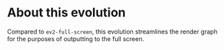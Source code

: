 # About this evolution

Compared to `ev2-full-screen`, this evolution streamlines the render graph for the purposes of outputting to the full screen.
